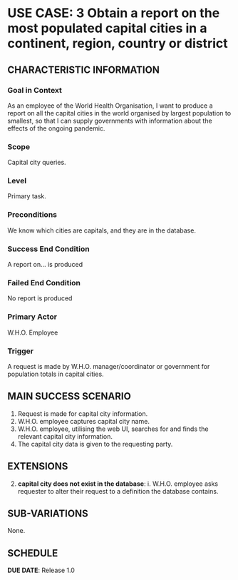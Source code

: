 # USE CASE: 3 Obtain a report on the most populated capital cities in a continent, region, country or district

## CHARACTERISTIC INFORMATION

### Goal in Context


As an employee of the World Health Organisation, I want to produce a report on all the capital cities in the world organised by largest population to smallest, so that I can supply governments with information about the effects of the ongoing pandemic.

### Scope

Capital city queries.

### Level

Primary task.

### Preconditions

We know which cities are capitals, and they are in the database.

### Success End Condition

A report on... is produced

### Failed End Condition

No report is produced

### Primary Actor

W.H.O. Employee

### Trigger

A request is made by W.H.O. manager/coordinator or government for population
totals in capital cities.

## MAIN SUCCESS SCENARIO

1. Request is made for capital city information.
2. W.H.O. employee captures capital city name.
3. W.H.O. employee, utilising the web UI, searches for and finds the relevant 
   capital city information.
4. The capital city data is given to the requesting party.

## EXTENSIONS

2. **capital city does not exist in the database**:
    i. W.H.O. employee asks requester to alter their request to a definition the
       database contains.

## SUB-VARIATIONS

None.

## SCHEDULE

**DUE DATE**: Release 1.0
